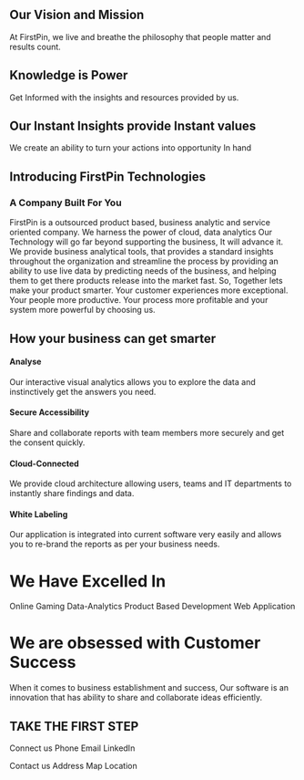 

## Our Vision and Mission

At FirstPin, we live and breathe the philosophy that people matter and results count.

## Knowledge is Power 
Get Informed with the insights and resources provided by us. 

## Our Instant Insights provide Instant values
We create an ability to turn your actions into opportunity In hand
 

## Introducing FirstPin Technologies
### A Company Built For You
FirstPin is a outsourced product based, business analytic and service oriented company. We harness  the power of cloud, data analytics
Our Technology will go far beyond supporting the business, It will advance it. We provide business analytical tools, that provides a standard insights throughout the organization and streamline the process by providing an ability to use live data by predicting needs of the business, and helping them to get there products release into the market fast. 
So, Together lets make your product smarter. Your customer experiences more exceptional. Your people more productive. Your process more profitable and your system more powerful by choosing us.

## How your business can get smarter

#### Analyse

Our interactive visual analytics allows you to explore the data and instinctively get the answers you need.

#### Secure Accessibility
Share and collaborate reports with team members more securely and get the consent quickly.

#### Cloud-Connected

We provide cloud architecture allowing users, teams and IT departments to instantly share findings and data.

#### White Labeling

Our application is integrated into current software very easily and allows you to re-brand the reports as per your business needs.

# We Have Excelled In

Online Gaming
Data-Analytics
Product Based Development
Web Application

# We are obsessed with Customer Success

When it comes to business establishment and success, Our software is an innovation that has ability to share and collaborate ideas efficiently.


## TAKE THE FIRST STEP

Connect us
Phone   			Email		  LinkedIn

Contact us
Address
Map Location
<!--stackedit_data:
eyJoaXN0b3J5IjpbLTE2NTc3MDUyNiw3NzE3NzI1NDMsNjE0OT
AyNjQ3LC05NjA0NzI4NDcsLTkwNDA0NzQ0LC0xMDA2NDk3NTkz
LC0xODkzNDU5NzQzLDE0NDIwNzcxNDcsLTE1MTU4NjQ1MjksMz
AxODc3Njk3LC0xOTg4NzI4ODY1LC0xMjc5NDk1NjE0LDEwNzEz
NDA5MTAsLTE0NTIzNzAzMCwtMTM3Nzg1OTYyLDEyMjQxOTAzOC
wtMTg1MzU5OTA0MywtNTc4NTc1NzY5LC0xMTA3OTc2OTIyLC0x
MDQyMDI4MTk4XX0=
-->